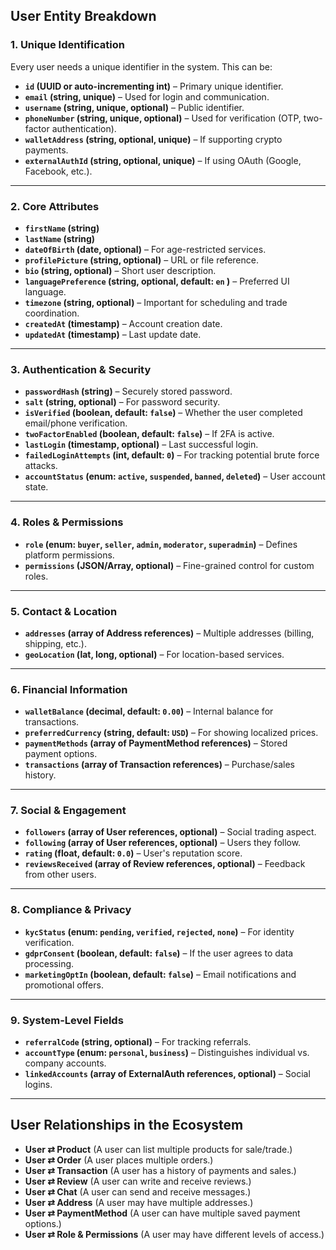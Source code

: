## **User Entity Breakdown**

### **1. Unique Identification**

Every user needs a unique identifier in the system. This can be:

- **`id` (UUID or auto-incrementing int)** – Primary unique identifier.
- **`email` (string, unique)** – Used for login and communication.
- **`username` (string, unique, optional)** – Public identifier.
- **`phoneNumber` (string, unique, optional)** – Used for verification (OTP, two-factor authentication).
- **`walletAddress` (string, optional, unique)** – If supporting crypto payments.
- **`externalAuthId` (string, optional, unique)** – If using OAuth (Google, Facebook, etc.).

---

### **2. Core Attributes**

- **`firstName` (string)**
- **`lastName` (string)**
- **`dateOfBirth` (date, optional)** – For age-restricted services.
- **`profilePicture` (string, optional)** – URL or file reference.
- **`bio` (string, optional)** – Short user description.
- **`languagePreference` (string, optional, default: `en` )** – Preferred UI language.
- **`timezone` (string, optional)** – Important for scheduling and trade coordination.
- **`createdAt` (timestamp)** – Account creation date.
- **`updatedAt` (timestamp)** – Last update date.

---

### **3. Authentication & Security**

- **`passwordHash` (string)** – Securely stored password.
- **`salt` (string, optional)** – For password security.
- **`isVerified` (boolean, default: `false`)** – Whether the user completed email/phone verification.
- **`twoFactorEnabled` (boolean, default: `false`)** – If 2FA is active.
- **`lastLogin` (timestamp, optional)** – Last successful login.
- **`failedLoginAttempts` (int, default: `0`)** – For tracking potential brute force attacks.
- **`accountStatus` (enum: `active`, `suspended`, `banned`, `deleted`)** – User account state.

---

### **4. Roles & Permissions**

- **`role` (enum: `buyer`, `seller`, `admin`, `moderator`, `superadmin`)** – Defines platform permissions.
- **`permissions` (JSON/Array, optional)** – Fine-grained control for custom roles.

---

### **5. Contact & Location**

- **`addresses` (array of Address references)** – Multiple addresses (billing, shipping, etc.).
- **`geoLocation` (lat, long, optional)** – For location-based services.

---

### **6. Financial Information**

- **`walletBalance` (decimal, default: `0.00`)** – Internal balance for transactions.
- **`preferredCurrency` (string, default: `USD`)** – For showing localized prices.
- **`paymentMethods` (array of PaymentMethod references)** – Stored payment options.
- **`transactions` (array of Transaction references)** – Purchase/sales history.

---

### **7. Social & Engagement**

- **`followers` (array of User references, optional)** – Social trading aspect.
- **`following` (array of User references, optional)** – Users they follow.
- **`rating` (float, default: `0.0`)** – User's reputation score.
- **`reviewsReceived` (array of Review references, optional)** – Feedback from other users.

---

### **8. Compliance & Privacy**

- **`kycStatus` (enum: `pending`, `verified`, `rejected`, `none`)** – For identity verification.
- **`gdprConsent` (boolean, default: `false`)** – If the user agrees to data processing.
- **`marketingOptIn` (boolean, default: `false`)** – Email notifications and promotional offers.

---

### **9. System-Level Fields**

- **`referralCode` (string, optional)** – For tracking referrals.
- **`accountType` (enum: `personal`, `business`)** – Distinguishes individual vs. company accounts.
- **`linkedAccounts` (array of ExternalAuth references, optional)** – Social logins.

---

## **User Relationships in the Ecosystem**

- **User ⇄ Product** (A user can list multiple products for sale/trade.)
- **User ⇄ Order** (A user places multiple orders.)
- **User ⇄ Transaction** (A user has a history of payments and sales.)
- **User ⇄ Review** (A user can write and receive reviews.)
- **User ⇄ Chat** (A user can send and receive messages.)
- **User ⇄ Address** (A user may have multiple addresses.)
- **User ⇄ PaymentMethod** (A user can have multiple saved payment options.)
- **User ⇄ Role & Permissions** (A user may have different levels of access.)
